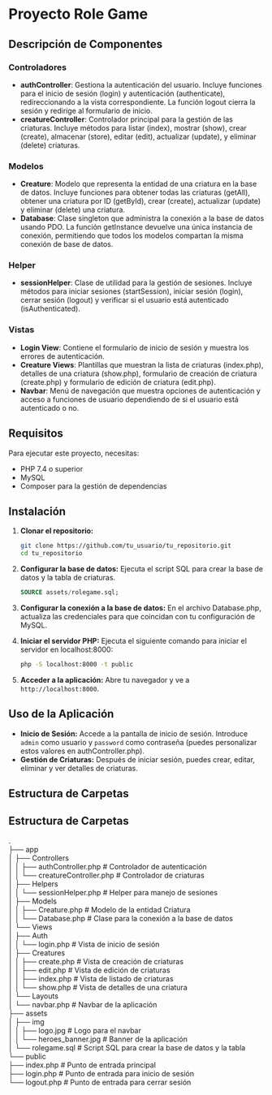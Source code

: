 # Proyecto Role Game

## Descripción de Componentes

### Controladores

- **authController**: Gestiona la autenticación del usuario. Incluye funciones para el inicio de sesión (login) y autenticación (authenticate), redireccionando a la vista correspondiente. La función logout cierra la sesión y redirige al formulario de inicio.
- **creatureController**: Controlador principal para la gestión de las criaturas. Incluye métodos para listar (index), mostrar (show), crear (create), almacenar (store), editar (edit), actualizar (update), y eliminar (delete) criaturas.

### Modelos

- **Creature**: Modelo que representa la entidad de una criatura en la base de datos. Incluye funciones para obtener todas las criaturas (getAll), obtener una criatura por ID (getById), crear (create), actualizar (update) y eliminar (delete) una criatura.
- **Database**: Clase singleton que administra la conexión a la base de datos usando PDO. La función getInstance devuelve una única instancia de conexión, permitiendo que todos los modelos compartan la misma conexión de base de datos.

### Helper

- **sessionHelper**: Clase de utilidad para la gestión de sesiones. Incluye métodos para iniciar sesiones (startSession), iniciar sesión (login), cerrar sesión (logout) y verificar si el usuario está autenticado (isAuthenticated).

### Vistas

- **Login View**: Contiene el formulario de inicio de sesión y muestra los errores de autenticación.
- **Creature Views**: Plantillas que muestran la lista de criaturas (index.php), detalles de una criatura (show.php), formulario de creación de criatura (create.php) y formulario de edición de criatura (edit.php).
- **Navbar**: Menú de navegación que muestra opciones de autenticación y acceso a funciones de usuario dependiendo de si el usuario está autenticado o no.

## Requisitos

Para ejecutar este proyecto, necesitas:

- PHP 7.4 o superior
- MySQL
- Composer para la gestión de dependencias

## Instalación

1. **Clonar el repositorio:**

    ```bash
    git clone https://github.com/tu_usuario/tu_repositorio.git
    cd tu_repositorio
    ```

2. **Configurar la base de datos:** Ejecuta el script SQL para crear la base de datos y la tabla de criaturas.

    ```sql
    SOURCE assets/rolegame.sql;
    ```

3. **Configurar la conexión a la base de datos:** En el archivo Database.php, actualiza las credenciales para que coincidan con tu configuración de MySQL.

4. **Iniciar el servidor PHP:** Ejecuta el siguiente comando para iniciar el servidor en localhost:8000:

    ```bash
    php -S localhost:8000 -t public
    ```

5. **Acceder a la aplicación:** Abre tu navegador y ve a `http://localhost:8000`.

## Uso de la Aplicación

- **Inicio de Sesión:** Accede a la pantalla de inicio de sesión. Introduce `admin` como usuario y `password` como contraseña (puedes personalizar estos valores en authController.php).
- **Gestión de Criaturas:** Después de iniciar sesión, puedes crear, editar, eliminar y ver detalles de criaturas.

## Estructura de Carpetas

## Estructura de Carpetas

.  
├── app  
│   ├── Controllers  
│   │   ├── authController.php          # Controlador de autenticación  
│   │   └── creatureController.php      # Controlador de criaturas  
│   ├── Helpers  
│   │   └── sessionHelper.php           # Helper para manejo de sesiones  
│   ├── Models  
│   │   ├── Creature.php                # Modelo de la entidad Criatura  
│   │   └── Database.php                # Clase para la conexión a la base de datos  
│   └── Views  
│       ├── Auth  
│       │   └── login.php               # Vista de inicio de sesión  
│       ├── Creatures  
│       │   ├── create.php              # Vista de creación de criaturas  
│       │   ├── edit.php                # Vista de edición de criaturas  
│       │   ├── index.php               # Vista de listado de criaturas  
│       │   └── show.php                # Vista de detalles de una criatura  
│       └── Layouts  
│           └── navbar.php              # Navbar de la aplicación  
├── assets  
│   ├── img  
│   │   ├── logo.jpg                    # Logo para el navbar  
│   │   └── heroes_banner.jpg           # Banner de la aplicación  
│   └── rolegame.sql                    # Script SQL para crear la base de datos y la tabla  
└── public  
    ├── index.php                       # Punto de entrada principal  
    ├── login.php                       # Punto de entrada para inicio de sesión  
    └── logout.php                      # Punto de entrada para cerrar sesión  
